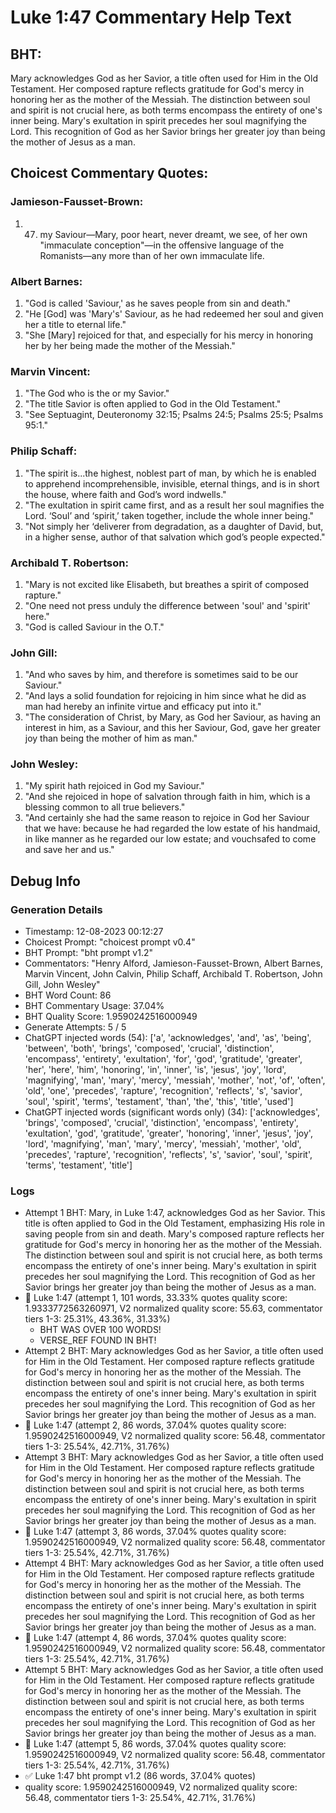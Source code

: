 # Luke 1:47 Commentary Help Text

## BHT:
Mary acknowledges God as her Savior, a title often used for Him in the Old Testament. Her composed rapture reflects gratitude for God's mercy in honoring her as the mother of the Messiah. The distinction between soul and spirit is not crucial here, as both terms encompass the entirety of one's inner being. Mary's exultation in spirit precedes her soul magnifying the Lord. This recognition of God as her Savior brings her greater joy than being the mother of Jesus as a man.

## Choicest Commentary Quotes:
### Jamieson-Fausset-Brown:
1. 47. my Saviour—Mary, poor
	heart, never dreamt, we see, of her own "immaculate
	conception"—in the offensive language of the Romanists—any
	more than of her own immaculate life.


### Albert Barnes:
1. "God is called 'Saviour,' as he saves people from sin and death."
2. "He [God] was 'Mary's' Saviour, as he had redeemed her soul and given her a title to eternal life."
3. "She [Mary] rejoiced for that, and especially for his mercy in honoring her by her being made the mother of the Messiah."

### Marvin Vincent:
1. "The God who is the or my Savior."
2. "The title Savior is often applied to God in the Old Testament."
3. "See Septuagint, Deuteronomy 32:15; Psalms 24:5; Psalms 25:5; Psalms 95:1."

### Philip Schaff:
1. "The spirit is...the highest, noblest part of man, by which he is enabled to apprehend incomprehensible, invisible, eternal things, and is in short the house, where faith and God’s word indwells."
2. "The exultation in spirit came first, and as a result her soul magnifies the Lord. ‘Soul’ and ‘spirit,’ taken together, include the whole inner being."
3. "Not simply her ‘deliverer from degradation, as a daughter of David, but, in a higher sense, author of that salvation which god’s people expected."

### Archibald T. Robertson:
1. "Mary is not excited like Elisabeth, but breathes a spirit of composed rapture."
2. "One need not press unduly the difference between 'soul' and 'spirit' here."
3. "God is called Saviour in the O.T."

### John Gill:
1. "And who saves by him, and therefore is sometimes said to be our Saviour."
2. "And lays a solid foundation for rejoicing in him since what he did as man had hereby an infinite virtue and efficacy put into it."
3. "The consideration of Christ, by Mary, as God her Saviour, as having an interest in him, as a Saviour, and this her Saviour, God, gave her greater joy than being the mother of him as man."

### John Wesley:
1. "My spirit hath rejoiced in God my Saviour." 
2. "And she rejoiced in hope of salvation through faith in him, which is a blessing common to all true believers."
3. "And certainly she had the same reason to rejoice in God her Saviour that we have: because he had regarded the low estate of his handmaid, in like manner as he regarded our low estate; and vouchsafed to come and save her and us."


## Debug Info
### Generation Details
- Timestamp: 12-08-2023 00:12:27
- Choicest Prompt: "choicest prompt v0.4"
- BHT Prompt: "bht prompt v1.2"
- Commentators: "Henry Alford, Jamieson-Fausset-Brown, Albert Barnes, Marvin Vincent, John Calvin, Philip Schaff, Archibald T. Robertson, John Gill, John Wesley"
- BHT Word Count: 86
- BHT Commentary Usage: 37.04%
- BHT Quality Score: 1.9590242516000949
- Generate Attempts: 5 / 5
- ChatGPT injected words (54):
	['a', 'acknowledges', 'and', 'as', 'being', 'between', 'both', 'brings', 'composed', 'crucial', 'distinction', 'encompass', 'entirety', 'exultation', 'for', 'god', 'gratitude', 'greater', 'her', 'here', 'him', 'honoring', 'in', 'inner', 'is', 'jesus', 'joy', 'lord', 'magnifying', 'man', 'mary', 'mercy', 'messiah', 'mother', 'not', 'of', 'often', 'old', 'one', 'precedes', 'rapture', 'recognition', 'reflects', 's', 'savior', 'soul', 'spirit', 'terms', 'testament', 'than', 'the', 'this', 'title', 'used']
- ChatGPT injected words (significant words only) (34):
	['acknowledges', 'brings', 'composed', 'crucial', 'distinction', 'encompass', 'entirety', 'exultation', 'god', 'gratitude', 'greater', 'honoring', 'inner', 'jesus', 'joy', 'lord', 'magnifying', 'man', 'mary', 'mercy', 'messiah', 'mother', 'old', 'precedes', 'rapture', 'recognition', 'reflects', 's', 'savior', 'soul', 'spirit', 'terms', 'testament', 'title']

### Logs
- Attempt 1 BHT: Mary, in Luke 1:47, acknowledges God as her Savior. This title is often applied to God in the Old Testament, emphasizing His role in saving people from sin and death. Mary's composed rapture reflects her gratitude for God's mercy in honoring her as the mother of the Messiah. The distinction between soul and spirit is not crucial here, as both terms encompass the entirety of one's inner being. Mary's exultation in spirit precedes her soul magnifying the Lord. This recognition of God as her Savior brings her greater joy than being the mother of Jesus as a man.
- 🔄 Luke 1:47 (attempt 1, 101 words, 33.33% quotes quality score: 1.9333772563260971, V2 normalized quality score: 55.63, commentator tiers 1-3: 25.31%, 43.36%, 31.33%) 
	- BHT WAS OVER 100 WORDS! 
	- VERSE_REF FOUND IN BHT!
- Attempt 2 BHT: Mary acknowledges God as her Savior, a title often used for Him in the Old Testament. Her composed rapture reflects gratitude for God's mercy in honoring her as the mother of the Messiah. The distinction between soul and spirit is not crucial here, as both terms encompass the entirety of one's inner being. Mary's exultation in spirit precedes her soul magnifying the Lord. This recognition of God as her Savior brings her greater joy than being the mother of Jesus as a man.
- 🔄 Luke 1:47 (attempt 2, 86 words, 37.04% quotes quality score: 1.9590242516000949, V2 normalized quality score: 56.48, commentator tiers 1-3: 25.54%, 42.71%, 31.76%)
- Attempt 3 BHT: Mary acknowledges God as her Savior, a title often used for Him in the Old Testament. Her composed rapture reflects gratitude for God's mercy in honoring her as the mother of the Messiah. The distinction between soul and spirit is not crucial here, as both terms encompass the entirety of one's inner being. Mary's exultation in spirit precedes her soul magnifying the Lord. This recognition of God as her Savior brings her greater joy than being the mother of Jesus as a man.
- 🔄 Luke 1:47 (attempt 3, 86 words, 37.04% quotes quality score: 1.9590242516000949, V2 normalized quality score: 56.48, commentator tiers 1-3: 25.54%, 42.71%, 31.76%)
- Attempt 4 BHT: Mary acknowledges God as her Savior, a title often used for Him in the Old Testament. Her composed rapture reflects gratitude for God's mercy in honoring her as the mother of the Messiah. The distinction between soul and spirit is not crucial here, as both terms encompass the entirety of one's inner being. Mary's exultation in spirit precedes her soul magnifying the Lord. This recognition of God as her Savior brings her greater joy than being the mother of Jesus as a man.
- 🔄 Luke 1:47 (attempt 4, 86 words, 37.04% quotes quality score: 1.9590242516000949, V2 normalized quality score: 56.48, commentator tiers 1-3: 25.54%, 42.71%, 31.76%)
- Attempt 5 BHT: Mary acknowledges God as her Savior, a title often used for Him in the Old Testament. Her composed rapture reflects gratitude for God's mercy in honoring her as the mother of the Messiah. The distinction between soul and spirit is not crucial here, as both terms encompass the entirety of one's inner being. Mary's exultation in spirit precedes her soul magnifying the Lord. This recognition of God as her Savior brings her greater joy than being the mother of Jesus as a man.
- 🔄 Luke 1:47 (attempt 5, 86 words, 37.04% quotes quality score: 1.9590242516000949, V2 normalized quality score: 56.48, commentator tiers 1-3: 25.54%, 42.71%, 31.76%)
- ✅ Luke 1:47 bht prompt v1.2 (86 words, 37.04% quotes)
- quality score: 1.9590242516000949, V2 normalized quality score: 56.48, commentator tiers 1-3: 25.54%, 42.71%, 31.76%)